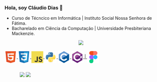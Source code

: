 ### Hola, soy Cláudio Dias 👋
- Curso de Técncico em Informática | Instituto Social Nossa Senhora de Fátima.
- Bacharelado em Ciência da Computação | Universidade Presbiteriana Mackenzie.

<div align="center">
  <a href="https://github.com/soyclaudiodias">
  <img height="130em" src="https://github-readme-stats.vercel.app/api?username=anuraghazra&show_icons=true&theme=tokyonight"/>
</div>
<br>
<div>
  <img align="center" height="40" width="40" src="https://raw.githubusercontent.com/devicons/devicon/master/icons/html5/html5-original.svg">
  <img align="center" height="40" width="40" src="https://raw.githubusercontent.com/devicons/devicon/master/icons/css3/css3-original.svg">
  <img align="center" height="40" width="40" src="https://raw.githubusercontent.com/devicons/devicon/master/icons/javascript/javascript-original.svg">
  <img align="center" height="40" width="40" src="https://raw.githubusercontent.com/devicons/devicon/master/icons/python/python-original.svg">
  <img align="center" height="40" width="40" src="https://raw.githubusercontent.com/devicons/devicon/master/icons/c/c-original.svg">
  <img align="center" height="40" width="40" src="https://raw.githubusercontent.com/devicons/devicon/master/icons/csharp/csharp-original.svg">
  | <img align="center" height="40" width="40" src="https://raw.githubusercontent.com/devicons/devicon/master/icons/figma/figma-original.svg">
</div>

##
<div style="margin-left:50px;"> 
  <a href = "mailto:ctt.claudiodias@gmail.com"><img src="https://img.shields.io/badge/-Gmail-db4a39?style=for-the-badge&logo=gmail&logoColor=white" target="_blank"></a>
  <a href="https://www.linkedin.com/in/soyclaudiodias" target="_blank"><img src="https://img.shields.io/badge/-LinkedIn-%230077B5?style=for-the-badge&logo=linkedin&logoColor=white" target="_blank"></a>
</div>
